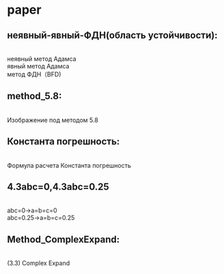 # paper
## неявный-явный-ФДН(область устойчивости):
</br>неявный метод Адамсa
</br>явный метод Адамсa
</br>метод ФДН（BFD)
</br>
## method_5.8:
</br>Изображение под методом 5.8
##  Константа погрешность:
</br>Формула расчета Константа погрешность
## 4.3abc=0,4.3abc=0.25
</br> abc=0->a=b=c=0
</br>abc=0.25->a=b=c=0.25
## Method_ComplexExpand:
</br>(3.3) Complex Expand

